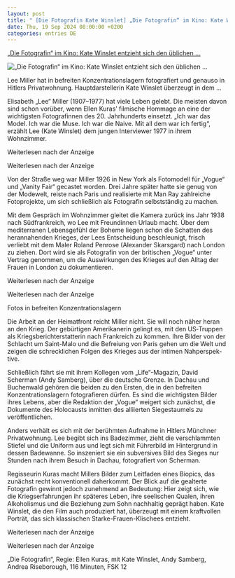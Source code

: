 ```yaml
---
layout: post
title: " [Die Fotografin Kate Winslet] „Die Fotografin“ im Kino: Kate Winslet entzieht sich den üblichen ..."
date: Thu, 19 Sep 2024 08:00:00 +0200
categories: entries DE
---
```

[„Die Fotografin“ im Kino: Kate Winslet entzieht sich den üblichen ...](https://www.rnd.de/kultur/die-fotografin-im-kino-kate-winslet-entzieht-sich-den-ueblichen-starke-frauen-klischees-H2KHP3S5AJFZ7AVYQZZ7E6UP5Q.html)

![„Die Fotografin“ im Kino: Kate Winslet entzieht sich den üblichen ...](https://www.rnd.de/resizer/v2/MHJMYCTJO5CYDPXAOSPKWBUCGA.jpg?auth=a95872c0248ff65b3e2f34398d0cbf904b9c6d1eb1a4da9a803d51165a42d25e&quality=70&width=1200&height=630&smart=true)

Lee Miller hat in befreiten Konzentrationslagern fotografiert und genauso in Hitlers Privatwohnung. Hauptdarstellerin Kate Winslet überzeugt in dem ...

Elisabeth „Lee“ Miller (1907–1977) hat viele Leben gelebt. Die meisten davon sind schon vorüber, wenn Ellen Kuras’ filmische Hommage an eine der wichtigsten Fotografinnen des 20. Jahrhunderts einsetzt. „Ich war das Model. Ich war die Muse. Ich war die Naive. Mit all dem war ich fertig“, erzählt Lee (Kate Winslet) dem jungen Interviewer 1977 in ihrem Wohnzimmer.

Weiterlesen nach der Anzeige

Weiterlesen nach der Anzeige

Von der Straße weg war Miller 1926 in New York als Fotomodell für „Vogue“ und „Vanity Fair“ gecastet worden. Drei Jahre später hatte sie genug von der Modewelt, reiste nach Paris und realisierte mit Man Ray zahlreiche Fotoprojekte, um sich schließlich als Fotografin selbstständig zu machen.

Mit dem Gespräch im Wohnzimmer gleitet die Kamera zurück ins Jahr 1938 nach Südfrankreich, wo Lee mit Freundinnen Urlaub macht. Über dem mediterranen Lebensgefühl der Boheme liegen schon die Schatten des herannahenden Krieges, der Lees Entscheidung beschleunigt, frisch verliebt mit dem Maler Roland Penrose (Alexander Skarsgard) nach London zu ziehen. Dort wird sie als Fotografin von der britischen „Vogue“ unter Vertrag genommen, um die Auswirkungen des Krieges auf den Alltag der Frauen in London zu dokumentieren.

Weiterlesen nach der Anzeige

Weiterlesen nach der Anzeige

Fotos in befreiten Konzentrationslagern

Die Arbeit an der Heimatfront reicht Miller nicht. Sie will noch näher heran an den Krieg. Der gebürtigen Amerikanerin gelingt es, mit den US‑Truppen als Kriegsberichterstatterin nach Frankreich zu kommen. Ihre Bilder von der Schlacht um Saint-Malo und die Befreiung von Paris gehen um die Welt und zeigen die schrecklichen Folgen des Krieges aus der intimen Nah­per­spek­tive.

Schließlich fährt sie mit ihrem Kollegen vom „Life“-Magazin, David Scherman (Andy Samberg), über die deutsche Grenze. In Dachau und Buchenwald gehören die beiden zu den Ersten, die in den befreiten Konzentrationslagern fotografieren dürfen. Es sind die wichtigsten Bilder ihres Lebens, aber die Redaktion der „Vogue“ weigert sich zunächst, die Dokumente des Holocausts inmitten des alliierten Siegestaumels zu veröffentlichen.

Anders verhält es sich mit der berühmten Aufnahme in Hitlers Münchner Privatwohnung. Lee begibt sich ins Badezimmer, zieht die verschlammten Stiefel und die Uniform aus und legt sich mit Führerbild im Hintergrund in dessen Badewanne. So inszeniert sie ein subversives Bild des Sieges nur Stunden nach ihrem Besuch in Dachau, fotografiert von Scherman.

Regisseurin Kuras macht Millers Bilder zum Leitfaden eines Biopics, das zunächst recht konventionell daherkommt. Der Blick auf die gealterte Fotografin gewinnt jedoch zunehmend an Bedeutung: Hier zeigt sich, wie die Kriegserfahrungen ihr späteres Leben, ihre seelischen Qualen, ihren Alkoholismus und die Beziehung zum Sohn nachhaltig geprägt haben. Kate Winslet, die den Film auch produziert hat, überzeugt mit einem kraftvollen Porträt, das sich klassischen Starke-Frauen-Klischees entzieht.

Weiterlesen nach der Anzeige

Weiterlesen nach der Anzeige

„Die Fotografin“, Regie: Ellen Kuras, mit Kate Winslet, Andy Samberg, Andrea Riseborough, 116 Minuten, FSK 12

